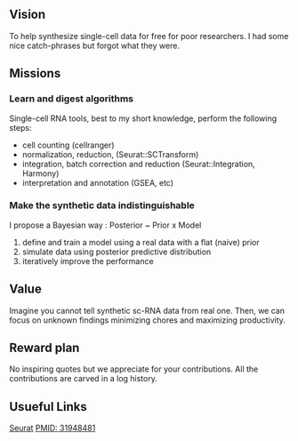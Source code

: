 ## Vision
To help synthesize single-cell data for free for poor researchers.
I had some nice catch-phrases but forgot what they were.

## Missions 
### Learn and digest algorithms 
Single-cell RNA tools, best to my short knowledge, perform the following steps:  
- cell counting (cellranger) 
- normalization, reduction, (Seurat::SCTransform)  
- integration, batch correction and reduction (Seurat::Integration, Harmony)   
- interpretation and annotation (GSEA, etc)

### Make the synthetic data indistinguishable  
I propose a Bayesian way : Posterior ~ Prior x Model
1. define and train a model using a real data with a flat (naive) prior 
1. simulate data using posterior predictive distribution
1. iteratively improve the performance

## Value
Imagine you cannot tell synthetic sc-RNA data from real one.
Then, we can focus on unknown findings minimizing chores and 
maximizing productivity.

## Reward plan
No inspiring quotes but we appreciate for your contributions.
All the contributions are carved in a log history. 

## Usueful Links
[Seurat](https://github.com/satijalab/seurat)
[PMID: 31948481](https://genomebiology.biomedcentral.com/articles/10.1186/s13059-019-1850-9)
